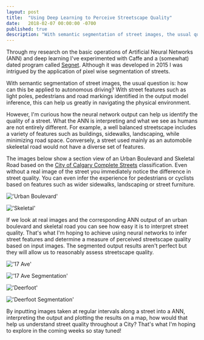 ```yaml
---
layout: post
title:  "Using Deep Learning to Perceive Streetscape Quality"
date:   2018-02-07 00:00:00 -0700
published: true
description: "With semantic segmentation of street images, the usual question is: how can this be applied to autonomous driving? With street features such as light poles, pedestrians and road markings identified in the output model inference, this can help us greatly in navigating the physical environment."
---
```

Through my research on the basic operations of Artificial Neural Networks (ANN) and deep learning I've experimented with Caffe and a (somewhat) dated program called [Segnet](http://mi.eng.cam.ac.uk/projects/segnet/). Although it was developed in 2015 I was intrigued by the application of pixel wise segmentation of streets.

With semantic segmentation of street images, the usual question is: how can this be applied to autonomous driving? With street features such as light poles, pedestrians and road markings identified in the output model inference, this can help us greatly in navigating the physical environment.

However, I'm curious how the neural network output can help us identify the quality of a street. What the ANN is interpreting and what we see as humans are not entirely different. For example, a well balanced streetscape includes a variety of features such as buildings, sidewalks, landscaping, while minimizing road space. Conversely, a street used mainly as an automobile skeleetal road would not have a diverse set of features.

The images below show a section view of an Urban Boulevard and Skeletal Road based on the [City of Calgary Complete Streets](http://www.calgary.ca/Transportation/TP/Pages/Planning/Calgary-Transportation-Plan/Complete-Streets.aspx) classification. Even without a real image of the street you immediately notice the difference in street quality. You can even infer the experience for pedestrians or cyclists based on features such as wider sidewalks, landscaping or street furniture.

!['Urban Boulevard'](https://s3-us-west-2.amazonaws.com/smohiudd.github.co/misc/urban_boulevard.jpg)

!['Skeletal'](https://s3-us-west-2.amazonaws.com/smohiudd.github.co/misc/skeletal.jpg)

If we look at real images and the corresponding ANN output of an urban boulevard and skeletal road you can see how easy it is to interpret street quality. That's what I'm hoping to achieve using neural networks to infer street features and determine a measure of perceived streetscape quality based on input images. The segmented output results aren't perfect but they will allow us to reasonably assess streetscape quality.

!['17 Ave'](https://s3-us-west-2.amazonaws.com/smohiudd.github.co/misc/17AVSW1.png)

!['17 Ave Segmentation'](https://s3-us-west-2.amazonaws.com/smohiudd.github.co/misc/17AveSeg.png)

!['Deerfoot'](https://s3-us-west-2.amazonaws.com/smohiudd.github.co/misc/DEERFOOT.png)

!['Deerfoot Segmentation'](https://s3-us-west-2.amazonaws.com/smohiudd.github.co/misc/Deerfoot_seg.png)

By inputting images taken at regular intervals along a street into a ANN, interpreting the output and plotting the results on a map, how would that help us understand street quality throughout a City? That's what I'm hoping to explore in the coming weeks so stay tuned!
